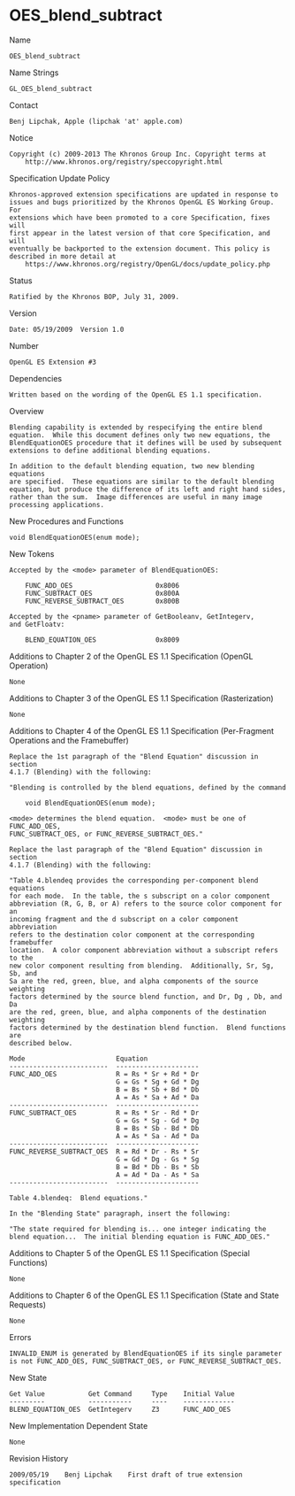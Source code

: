 # OES_blend_subtract

Name

    OES_blend_subtract

Name Strings

    GL_OES_blend_subtract

Contact

    Benj Lipchak, Apple (lipchak 'at' apple.com)

Notice

    Copyright (c) 2009-2013 The Khronos Group Inc. Copyright terms at
        http://www.khronos.org/registry/speccopyright.html

Specification Update Policy

    Khronos-approved extension specifications are updated in response to
    issues and bugs prioritized by the Khronos OpenGL ES Working Group. For
    extensions which have been promoted to a core Specification, fixes will
    first appear in the latest version of that core Specification, and will
    eventually be backported to the extension document. This policy is
    described in more detail at
        https://www.khronos.org/registry/OpenGL/docs/update_policy.php

Status

    Ratified by the Khronos BOP, July 31, 2009.

Version

    Date: 05/19/2009  Version 1.0

Number

    OpenGL ES Extension #3

Dependencies

    Written based on the wording of the OpenGL ES 1.1 specification.
    
Overview

    Blending capability is extended by respecifying the entire blend
    equation.  While this document defines only two new equations, the
    BlendEquationOES procedure that it defines will be used by subsequent
    extensions to define additional blending equations.

    In addition to the default blending equation, two new blending equations
    are specified.  These equations are similar to the default blending 
    equation, but produce the difference of its left and right hand sides, 
    rather than the sum.  Image differences are useful in many image 
    processing applications.
    
New Procedures and Functions

    void BlendEquationOES(enum mode);

New Tokens

    Accepted by the <mode> parameter of BlendEquationOES:

        FUNC_ADD_OES                     0x8006
        FUNC_SUBTRACT_OES                0x800A
        FUNC_REVERSE_SUBTRACT_OES        0x800B

    Accepted by the <pname> parameter of GetBooleanv, GetIntegerv,
    and GetFloatv:

        BLEND_EQUATION_OES               0x8009

Additions to Chapter 2 of the OpenGL ES 1.1 Specification (OpenGL Operation)

    None

Additions to Chapter 3 of the OpenGL ES 1.1 Specification (Rasterization)

    None

Additions to Chapter 4 of the OpenGL ES 1.1 Specification (Per-Fragment Operations
and the Framebuffer)

    Replace the 1st paragraph of the "Blend Equation" discussion in section 
    4.1.7 (Blending) with the following:
    
    "Blending is controlled by the blend equations, defined by the command
    
        void BlendEquationOES(enum mode);
        
    <mode> determines the blend equation.  <mode> must be one of FUNC_ADD_OES,
    FUNC_SUBTRACT_OES, or FUNC_REVERSE_SUBTRACT_OES."
    
    Replace the last paragraph of the "Blend Equation" discussion in section 
    4.1.7 (Blending) with the following:
    
    "Table 4.blendeq provides the corresponding per-component blend equations 
    for each mode.  In the table, the s subscript on a color component 
    abbreviation (R, G, B, or A) refers to the source color component for an 
    incoming fragment and the d subscript on a color component abbreviation 
    refers to the destination color component at the corresponding framebuffer 
    location.  A color component abbreviation without a subscript refers to the
    new color component resulting from blending.  Additionally, Sr, Sg, Sb, and
    Sa are the red, green, blue, and alpha components of the source weighting 
    factors determined by the source blend function, and Dr, Dg , Db, and Da 
    are the red, green, blue, and alpha components of the destination weighting
    factors determined by the destination blend function.  Blend functions are 
    described below.
    
    Mode                       Equation
    -------------------------  ---------------------
    FUNC_ADD_OES               R = Rs * Sr + Rd * Dr
                               G = Gs * Sg + Gd * Dg
                               B = Bs * Sb + Bd * Db
                               A = As * Sa + Ad * Da
    -------------------------  ---------------------
    FUNC_SUBTRACT_OES          R = Rs * Sr - Rd * Dr
                               G = Gs * Sg - Gd * Dg
                               B = Bs * Sb - Bd * Db
                               A = As * Sa - Ad * Da
    -------------------------  ---------------------
    FUNC_REVERSE_SUBTRACT_OES  R = Rd * Dr - Rs * Sr
                               G = Gd * Dg - Gs * Sg
                               B = Bd * Db - Bs * Sb
                               A = Ad * Da - As * Sa
    -------------------------  ---------------------

    Table 4.blendeq:  Blend equations."
    
    In the "Blending State" paragraph, insert the following:

    "The state required for blending is... one integer indicating the
    blend equation...  The initial blending equation is FUNC_ADD_OES."
    
Additions to Chapter 5 of the OpenGL ES 1.1 Specification (Special Functions)

    None

Additions to Chapter 6 of the OpenGL ES 1.1 Specification (State and State Requests)

    None

Errors

    INVALID_ENUM is generated by BlendEquationOES if its single parameter
    is not FUNC_ADD_OES, FUNC_SUBTRACT_OES, or FUNC_REVERSE_SUBTRACT_OES.

New State

    Get Value           Get Command     Type    Initial Value
    ---------           -----------     ----    -------------
    BLEND_EQUATION_OES  GetIntegerv     Z3      FUNC_ADD_OES

New Implementation Dependent State

    None

Revision History

    2009/05/19    Benj Lipchak    First draft of true extension specification
    
